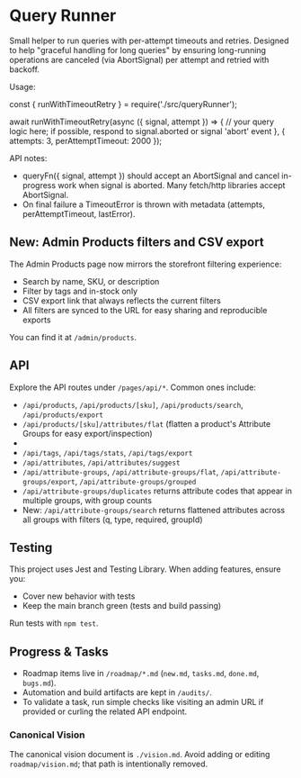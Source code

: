 # Query Runner

Small helper to run queries with per-attempt timeouts and retries. Designed to help "graceful handling for long queries" by ensuring long-running operations are canceled (via AbortSignal) per attempt and retried with backoff.

Usage:

const { runWithTimeoutRetry } = require('./src/queryRunner');

await runWithTimeoutRetry(async ({ signal, attempt }) => {
  // your query logic here; if possible, respond to signal.aborted or signal 'abort' event
}, { attempts: 3, perAttemptTimeout: 2000 });

API notes:
- queryFn({ signal, attempt }) should accept an AbortSignal and cancel in-progress work when signal is aborted. Many fetch/http libraries accept AbortSignal.
- On final failure a TimeoutError is thrown with metadata (attempts, perAttemptTimeout, lastError).


## New: Admin Products filters and CSV export

The Admin Products page now mirrors the storefront filtering experience:

- Search by name, SKU, or description
- Filter by tags and in-stock only
- CSV export link that always reflects the current filters
- All filters are synced to the URL for easy sharing and reproducible exports

You can find it at `/admin/products`.

## API

Explore the API routes under `/pages/api/*`. Common ones include:

- `/api/products`, `/api/products/[sku]`, `/api/products/search`, `/api/products/export`
- `/api/products/[sku]/attributes/flat` (flatten a product's Attribute Groups for easy export/inspection)
- 
- `/api/tags`, `/api/tags/stats`, `/api/tags/export`
- `/api/attributes`, `/api/attributes/suggest`
- `/api/attribute-groups`, `/api/attribute-groups/flat`, `/api/attribute-groups/export`, `/api/attribute-groups/grouped`
- `/api/attribute-groups/duplicates` returns attribute codes that appear in multiple groups, with group counts
- New: `/api/attribute-groups/search` returns flattened attributes across all groups with filters (q, type, required, groupId)

## Testing

This project uses Jest and Testing Library. When adding features, ensure you:

- Cover new behavior with tests
- Keep the main branch green (tests and build passing)

Run tests with `npm test`.

## Progress & Tasks

- Roadmap items live in `/roadmap/*.md` (`new.md`, `tasks.md`, `done.md`, `bugs.md`).
- Automation and build artifacts are kept in `/audits/`.
- To validate a task, run simple checks like visiting an admin URL if provided or curling the related API endpoint.

### Canonical Vision
The canonical vision document is `./vision.md`. Avoid adding or editing `roadmap/vision.md`; that path is intentionally removed.

